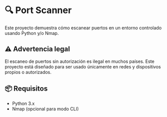 # 🔍 Port Scanner

Este proyecto demuestra cómo escanear puertos en un entorno controlado usando Python y/o Nmap.

## ⚠️ Advertencia legal
El escaneo de puertos sin autorización es ilegal en muchos países. Este proyecto está diseñado para ser usado únicamente en redes y dispositivos propios o autorizados.

## 📦 Requisitos
- Python 3.x
- Nmap (opcional para modo CLI)


